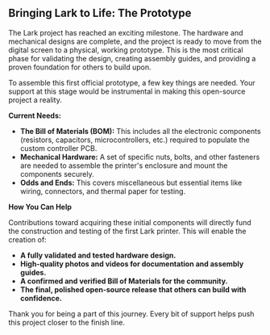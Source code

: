 ## Bringing Lark to Life: The Prototype

The Lark project has reached an exciting milestone. The hardware and mechanical designs are complete, and the project is ready to move from the digital screen to a physical, working prototype. This is the most critical phase for validating the design, creating assembly guides, and providing a proven foundation for others to build upon.

To assemble this first official prototype, a few key things are needed. Your support at this stage would be instrumental in making this open-source project a reality.

**Current Needs:**

*   **The Bill of Materials (BOM):** This includes all the electronic components (resistors, capacitors, microcontrollers, etc.) required to populate the custom controller PCB.
*   **Mechanical Hardware:** A set of specific nuts, bolts, and other fasteners are needed to assemble the printer's enclosure and mount the components securely.
*   **Odds and Ends:** This covers miscellaneous but essential items like wiring, connectors, and thermal paper for testing.

**How You Can Help**

Contributions toward acquiring these initial components will directly fund the construction and testing of the first Lark printer. This will enable the creation of:

*   **A fully validated and tested hardware design.**
*   **High-quality photos and videos for documentation and assembly guides.**
*   **A confirmed and verified Bill of Materials for the community.**
*   **The final, polished open-source release that others can build with confidence.**

Thank you for being a part of this journey. Every bit of support helps push this project closer to the finish line.
